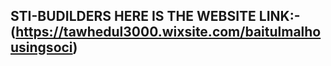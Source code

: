 ## STI-BUDILDERS HERE IS THE WEBSITE LINK:- (https://tawhedul3000.wixsite.com/baitulmalhousingsoci)
